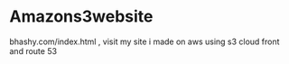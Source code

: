 # Amazons3website
bhashy.com/index.html , visit my site i made on aws using s3 cloud front and route 53
